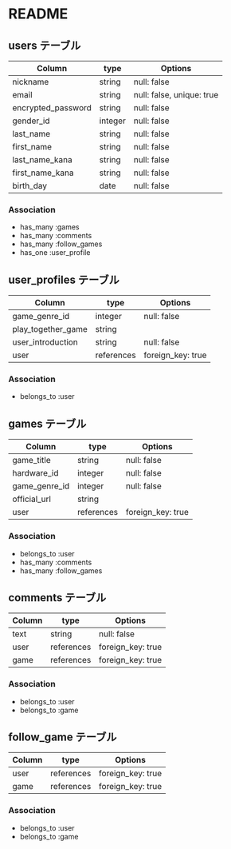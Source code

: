 # README

## users テーブル

| Column              | type    | Options                   |
| ------------------- | ------- | ------------------------- |
| nickname            | string  | null: false               |
| email               | string  | null: false, unique: true |
| encrypted_password  | string  | null: false               |
| gender_id           | integer | null: false               |
| last_name           | string  | null: false               |
| first_name          | string  | null: false               |
| last_name_kana      | string  | null: false               |
| first_name_kana     | string  | null: false               |
| birth_day           | date    | null: false               |  

### Association

- has_many :games
- has_many :comments
- has_many :follow_games
- has_one  :user_profile

## user_profiles テーブル

| Column             | type       | Options           |
| ------------------ | ---------- | ----------------- |
| game_genre_id      | integer    | null: false       |
| play_together_game | string     |                   |
| user_introduction  | string     | null: false       |
| user               | references | foreign_key: true |

### Association

- belongs_to :user

## games テーブル

| Column           | type       | Options           |
| ---------------- | ---------- | ----------------- |
| game_title       | string     | null: false       |
| hardware_id      | integer    | null: false       |
| game_genre_id    | integer    | null: false       |
| official_url     | string     |                   |
| user             | references | foreign_key: true |

### Association

- belongs_to :user
- has_many   :comments
- has_many   :follow_games

## comments テーブル

| Column      | type       | Options           |
| ----------- | ---------- | ----------------- |
| text        | string     | null: false       |
| user        | references | foreign_key: true |
| game        | references | foreign_key: true |

### Association

- belongs_to :user
- belongs_to :game

## follow_game テーブル

| Column             | type       | Options           |
| ------------------ | ---------- | ----------------- |
| user               | references | foreign_key: true |
| game               | references | foreign_key: true |

### Association

- belongs_to :user
- belongs_to :game
